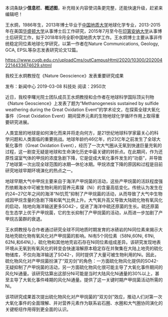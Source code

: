 

本词条缺少**信息栏**、**概述图**，补充相关内容使词条更完整，还能快速升级，赶紧来编辑吧！

王水炯，1986年生，2013年博士毕业于[中国地质大学](https://baike.baidu.com/item/中国地质大学/19436006)地球化学专业，2013-2015年在美国[华盛顿大学](https://baike.baidu.com/item/华盛顿大学/2620874)从事博士后工作研究，2015年7月至今在[印第安纳大学](https://baike.baidu.com/item/印第安纳大学)从事博士后研究工作，拟于2018年9月全职中国地质大学工作。王水炯博士主要从事非传统稳定同位素地球化学研究，以第一作者在Nature Communications, Geology, GCA, EPSL等杂志发表研究论文12篇。





https://www.cugb.edu.cn/uploadCms/outCampusHtml/2020/10300/2020042214433674629.shtml



我校王水炯教授在《Nature Geoscience》发表重要研究成果

发布：新闻中心 2019-03-08 科技处 阅读：2950次



近日，我校李曙光院士团队成员王水炯教授和合作者在地球科学国际顶尖刊物《Nature Geoscience》上发表了题为“Methanogenesis sustained by sulfide weathering during the Great Oxidation Event”的学术论文，在探索全球大氧化事件（Great Oxidation Event）期间营养元素的生物地球化学循环作用上取得重要研究进展。

人类宜居的地球是如何演化而来并将走向何方，是21世纪地球科学家最关心的科学问题和人类面临的重要挑战。地球年龄约46亿年，约23亿年之前发生了全球大氧化事件（Great Oxidation Event），经历了一次大气圈从无氧到快速巨量充氧的过程，这一剧变无疑是地球和生命演化历史中最关键的转折点。在此期间，作为还原性温室气体的甲烷的浓度急剧下降，它是促成大氧化事件发生的“功臣”，并导致了地球第一次出现全球范围的冰期—休伦冰期。甲烷浓度下降的原因和过程是目前研究地球早期环境演化的热点之一。

地球早期大气中甲烷主要来自于海洋产甲烷菌的活动，这些产甲烷菌的活跃程度强烈依赖海水中可被生物利用的营养元素镍（Ni）的含量高低变化。传统认为发生在约24~27亿年之间的海洋“Ni饥荒”抑制了产甲烷菌的活动，从而导致了大气中生物成因甲烷含量的急剧下降和氧气比例上升。大气氧升高又导致大陆硫化物有氧风化的启动，陆地向海洋输送更多SO42-，促进了海洋中硫还原菌的生长。硫还原菌在生态学上优于产甲烷菌，它的生长抑制了产甲烷菌的活动，从而进一步加剧了产甲烷古菌群的衰退。

王水炯教授与合作者通过研究全球不同地质时期发育的冰碛岩的Ni同位素来揭示大陆地壳硫化物有氧风化对产甲烷菌的影响。Ni有5个同位素（58Ni,60Ni, 61Ni, 62Ni,和64Ni,），硫化物和其他地壳岩石存在Ni同位素组成差异。该研究发现地表环境从无氧到有氧风化的转变会快速溶解原本稳定存在并聚集在大陆上地壳的硫化物储库，不仅向海洋输送了SO42-，同时提供了大量可被生物利用的Ni。因此，硫化物风化对产甲烷菌扮演了“双刃剑”的角色：一方面硫化物风化提供的SO42-无疑抑制了产甲烷菌的活动，另一方面硫化物风化很可能主导了大氧化事件期间的风化Ni通量。该研究估算出这部分Ni可能是当时大陆风化Ni通量的30%以上，甚至主导了大氧化事件峰期的风化Ni通量。提供了这一关键时期产甲烷菌活动所需的Ni。

该项研究成果首次提出硫化物风化对产甲烷菌的“双刃剑”效应，推动人们对第一次大氧化事件的全面理解、并对营养元素作为联系岩石圈、水圈和大气圈协同演化的关键枢纽作用得到更全面的认识。